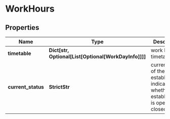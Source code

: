# WorkHours


## Properties

| Name | Type | Description | Notes |
|------------ | ------------- | ------------- | -------------|
**timetable** | **Dict[str, Optional[List[Optional[WorkDayInfo]]]]** | work hours timetable |[optional]|
**current_status** | **StrictStr** | current status of the establishment<br>indicates whether the establishment is opened or closed |[optional]|